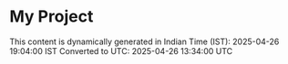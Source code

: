 # My Project

This content is dynamically generated in Indian Time (IST): 2025-04-26 19:04:00 IST
Converted to UTC: 2025-04-26 13:34:00 UTC
